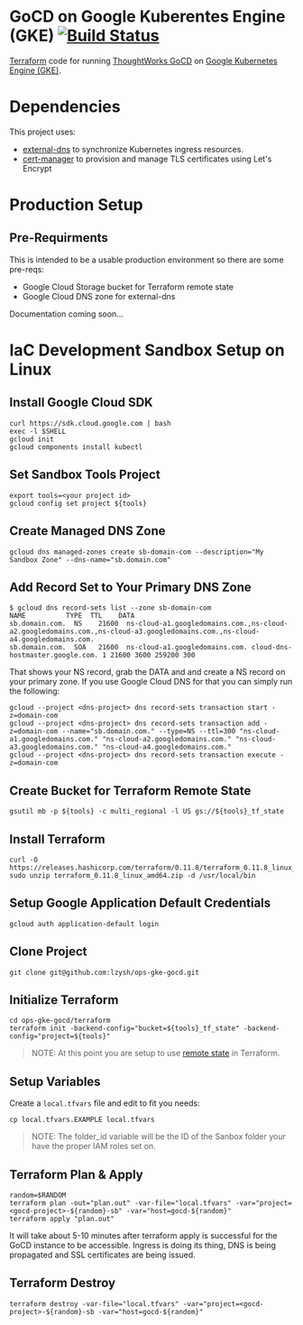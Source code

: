 # GoCD on Google Kuberentes Engine (GKE) [![Build Status](https://travis-ci.org/lzysh/ops-gke-gocd.svg?branch=master)](https://travis-ci.org/lzysh/ops-gke-gocd)
[Terraform](https://www.terraform.io) code for running [ThoughtWorks GoCD](https://www.gocd.org/) on [Google Kubernetes Engine (GKE)](https://cloud.google.com/kubernetes-engine).
# Dependencies
This project uses:
* [external-dns](https://github.com/kubernetes-incubator/external-dns) to synchronize Kubernetes ingress resources.
* [cert-manager](https://github.com/jetstack/cert-manager) to provision and manage TLS certificates using Let's Encrypt
# Production Setup
## Pre-Requirments
This is intended to be a usable production environment so there are some pre-reqs:
* Google Cloud Storage bucket for Terraform remote state
* Google Cloud DNS zone for external-dns

Documentation coming soon...
# IaC Development Sandbox Setup on Linux
## Install Google Cloud SDK
```none
curl https://sdk.cloud.google.com | bash
exec -l $SHELL
gcloud init
gcloud components install kubectl
```
## Set Sandbox Tools Project
```none
export tools=<your project id>
gcloud config set project ${tools}
```
## Create Managed DNS Zone
```none
gcloud dns managed-zones create sb-domain-com --description="My Sandbox Zone" --dns-name="sb.domain.com"
```
## Add Record Set to Your Primary DNS Zone
```none
$ gcloud dns record-sets list --zone sb-domain-com
NAME          TYPE  TTL    DATA
sb.domain.com.  NS    21600  ns-cloud-a1.googledomains.com.,ns-cloud-a2.googledomains.com.,ns-cloud-a3.googledomains.com.,ns-cloud-a4.googledomains.com.
sb.domain.com.  SOA   21600  ns-cloud-a1.googledomains.com. cloud-dns-hostmaster.google.com. 1 21600 3600 259200 300
```
That shows your NS record, grab the DATA and and create a NS record on your primary zone. If you use Google Cloud DNS for that you can simply run the following: 
```none
gcloud --project <dns-project> dns record-sets transaction start -z=domain-com
gcloud --project <dns-project> dns record-sets transaction add -z=domain-com --name="sb.domain.com." --type=NS --ttl=300 "ns-cloud-a1.googledomains.com." "ns-cloud-a2.googledomains.com." "ns-cloud-a3.googledomains.com." "ns-cloud-a4.googledomains.com."
gcloud --project <dns-project> dns record-sets transaction execute -z=domain-com
```
## Create Bucket for Terraform Remote State
```none
gsutil mb -p ${tools} -c multi_regional -l US gs://${tools}_tf_state
```
## Install Terraform
```none
curl -O https://releases.hashicorp.com/terraform/0.11.8/terraform_0.11.8_linux_amd64.zip
sudo unzip terraform_0.11.8_linux_amd64.zip -d /usr/local/bin
```
## Setup Google Application Default Credentials
```none
gcloud auth application-default login
```
## Clone Project
```none
git clone git@github.com:lzysh/ops-gke-gocd.git
```
## Initialize Terraform
```none
cd ops-gke-gocd/terraform
terraform init -backend-config="bucket=${tools}_tf_state" -backend-config="project=${tools}"
```
> NOTE: At this point you are setup to use [remote state](https://www.terraform.io/docs/state/remote.html) in Terraform. 
## Setup Variables
Create a `local.tfvars` file and edit to fit you needs:
```none
cp local.tfvars.EXAMPLE local.tfvars
```
>NOTE: The folder_id variable will be the ID of the Sanbox folder your have the proper IAM roles set on.
## Terraform Plan & Apply
```none
random=$RANDOM
terraform plan -out="plan.out" -var-file="local.tfvars" -var="project=<gocd-project>-${random}-sb" -var="host=gocd-${random}"
terraform apply "plan.out"
```
It will take about 5-10 minutes after terraform apply is successful for the GoCD instance to be accessible. Ingress is doing its thing, DNS is being propagated and SSL certificates are being issued.

## Terraform Destroy
```none
terraform destroy -var-file="local.tfvars" -var="project=<gocd-project>-${random}-sb -var="host=gocd-${random}"
```
